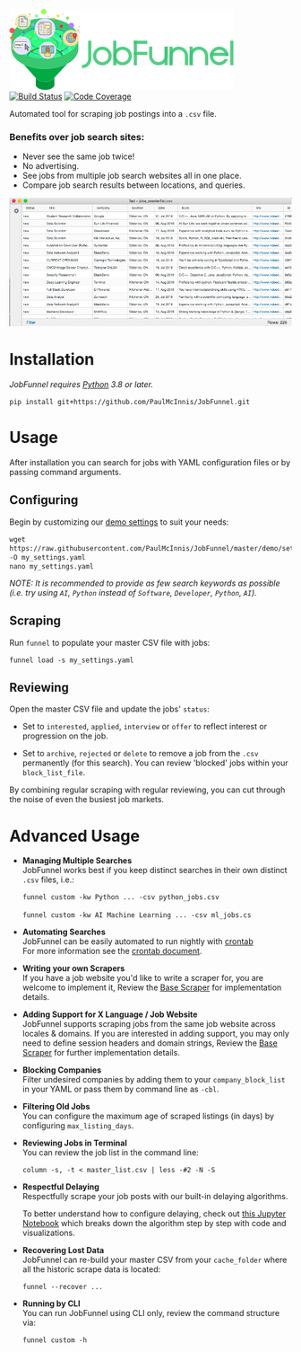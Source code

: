 <img src="logo/jobfunnel_banner.png" alt="JobFunnel Banner"/><br/>
[![Build Status](https://travis-ci.com/PaulMcInnis/JobFunnel.svg?branch=master)](https://travis-ci.com/PaulMcInnis/JobFunnel)
[![Code Coverage](https://codecov.io/gh/PaulMcInnis/JobFunnel/branch/master/graph/badge.svg)](https://codecov.io/gh/PaulMcInnis/JobFunnel)

Automated tool for scraping job postings into a `.csv` file.

### Benefits over job search sites:

* Never see the same job twice!
* No advertising.
* See jobs from multiple job search websites all in one place.
* Compare job search results between locations, and queries.

![masterlist.csv][masterlist]


# Installation

_JobFunnel requires [Python][python] 3.8 or later._

```
pip install git+https://github.com/PaulMcInnis/JobFunnel.git
```

# Usage

After installation you can search for jobs with YAML configuration files or by passing command arguments.

## Configuring

Begin by customizing our [demo settings][demo_yaml] to suit your needs:
```
wget https://raw.githubusercontent.com/PaulMcInnis/JobFunnel/master/demo/settings.yaml -O my_settings.yaml
nano my_settings.yaml
```

_NOTE: It is recommended to provide as few search keywords as possible (i.e. try using `AI`, `Python` instead of `Software`, `Developer`, `Python`, `AI`)._

## Scraping
Run `funnel` to populate your master CSV file with jobs:

```
funnel load -s my_settings.yaml
```

## Reviewing

Open the master CSV file and update the jobs' `status`:

* Set to `interested`, `applied`, `interview` or `offer` to reflect interest or progression on the job.

* Set to `archive`, `rejected` or `delete` to  remove a job from the `.csv` permanently (for this search). You can review 'blocked' jobs within your `block_list_file`.

By combining regular scraping with regular reviewing, you can cut through the noise of even the busiest job markets.

# Advanced Usage

* **Managing Multiple Searches** <br />
  JobFunnel works best if you keep distinct searches in their own distinct `.csv` files, i.e.:
  ```
  funnel custom -kw Python ... -csv python_jobs.csv

  funnel custom -kw AI Machine Learning ... -csv ml_jobs.cs
  ```

* **Automating Searches** <br />
  JobFunnel can be easily automated to run nightly with [crontab][cron] <br />
  For more information see the [crontab document][cron_doc].

* **Writing your own Scrapers** <br />
  If you have a job website you'd like to write a scraper for, you are welcome to implement it, Review the [Base Scraper][basescraper] for implementation details.

* **Adding Support for X Language / Job Website** <br />
  JobFunnel supports scraping jobs from the same job website across locales & domains. If you are interested in adding support, you may only need to define session headers and domain strings, Review the [Base Scraper][basescraper] for further implementation details.

* **Blocking Companies** <br />
  Filter undesired companies by adding them to your `company_block_list` in your YAML or pass them by command line as `-cbl`.

* **Filtering Old Jobs**<br />
  You can configure the maximum age of scraped listings (in days) by configuring `max_listing_days`.

* **Reviewing Jobs in Terminal** <br />
  You can review the job list in the command line:
  ```
  column -s, -t < master_list.csv | less -#2 -N -S
  ```

* **Respectful Delaying** <br />
  Respectfully scrape your job posts with our built-in delaying algorithms.

  To better understand how to configure delaying, check out [this Jupyter Notebook][delay_jp] which breaks down the algorithm step by step with code and visualizations.

* **Recovering Lost Data** <br />
  JobFunnel can re-build your master CSV from your `cache_folder` where all the historic scrape data is located:
  ```
  funnel --recover ...
  ```

* **Running by CLI** <br />
  You can run JobFunnel using CLI only, review the command structure via:
  ```
  funnel custom -h
  ```

<!-- links -->
[requirements]:requirements.txt
[masterlist]:demo/demo.png "masterlist.csv"
[demo_yaml]:demo/settings.yaml
[python]:https://www.python.org/
[basescraper]:jobfunnel/backend/scrapers/base.py
[cron]:https://en.wikipedia.org/wiki/Cron
[cron_doc]:docs/crontab/readme.md
[conc_fut]:https://docs.python.org/dev/library/concurrent.futures.html#concurrent.futures.ThreadPoolExecutor
[thread]: https://docs.python.org/3.8/library/threading.html
[delay_jp]:https://github.com/bunsenmurder/Notebooks/blob/master/jobFunnel/delay_algorithm.ipynb
